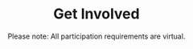 ---
title: "Get Involved"
subtitle: "Please note: All participation requirements are virtual."
# meta description
description: "This is meta description"
draft: false

basic:
  name : "Become a Mentor"
  price: ""
  price_per : ""
  info : "Graduate Students, Alumni, and Working Professionals preferred"
  service_category_1 : "Perks"
  perks:
  - "Networking with Students"
  - "Able to Present Your Company or Tools"
  - "Listed as a Mentor on Our Website"
  service_category_2 : "Involves"
  duties:
  - "Joining Our Discord"
  - "Available at least 1 Hackathon Day"
  - "Attending Hacker Hangouts is a Plus"
  button:
    enable : true
    label : "Apply Today!"
    link : "https://forms.gle/ikPc5yMfYqQKXV8V7"
    
professional:
  name : "Become a Sponsor"
  price: ""
  price_per : ""
  info : "Companys, Organizations, and Individuals Welcome!"
  service_category_1 : "Perks"
  perks:
  - "Networking with Students"
  - "Able to Present Your Company or Tools"
  - "Listed as a Sponsor on Our Website"
  - "Option to Announce Prize Winners"
  service_category_2 : "Involves"
  duties:
  - "Joining Our Discord"
  - Financially Contributing to Axe Hacks
  - "(If Judging) Available on March 27th"
  button:
    enable : true
    label : "Apply Today!"
    link : "https://forms.gle/ikPc5yMfYqQKXV8V7"
    
business:
  name : "Become a Judge"
  price: ""
  price_per : ""
  info : "Graduate Students, Alumni, and Working Professionals preferred"
  service_category_1 : "Perks"
  perks:
  - "Networking with Students"
  - "Inside Look at Student's Projects"
  - "Reward Awesome Projects and Ideas"
  service_category_2 : "Involves"
  duties:
  - "Joining Our Discord"
  - "Available March 27th from 12pm - 3pm"
  - "Rate and Vote on Students' Projects"
  button:
    enable : true
    label : "Apply Today!"
    link : "https://forms.gle/ikPc5yMfYqQKXV8V7"

call_to_action:
  enable : true
  title : "Questions?"
  image : "images/service-3.png"
  content : ""
  button:
    enable : true
    label : "Contact Us"
    link : "contact/"
---